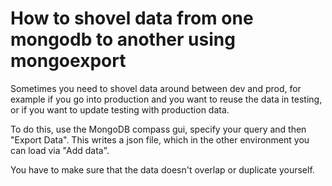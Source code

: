 # How to shovel data from one mongodb to another using mongoexport
Sometimes you need to shovel data around between dev and prod, for example if you go into production and you want to reuse the data in testing, or if you want to update testing with production data.

To do this, use the MongoDB compass gui, specify your query and then "Export Data".
This writes a json file, which in the other environment you can load via "Add data".

You have to make sure that the data doesn't overlap or duplicate yourself.